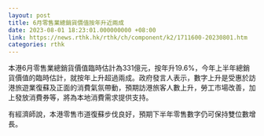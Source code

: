 ```yaml
---
layout: post
title: 6月零售業總銷貨價值按年升近兩成
date: 2023-08-01 18:23:01.000000000 +08:00
link: https://news.rthk.hk/rthk/ch/component/k2/1711600-20230801.htm
categories: rthk
---
```


本港6月零售業總銷貨價值臨時估計為331億元，按年升19.6%，今年上半年總銷貨價值的臨時估計，就按年上升超過兩成。政府發言人表示，數字上升是受惠於訪港旅遊業復蘇及正面的消費氣氛帶動，預期訪港旅客人數上升，勞工市場改善，加上發放消費券等，將為本地消費需求提供支持。

有經濟師說，本港零售市道復蘇步伐良好，預期下半年零售數字仍可保持雙位數增長。
